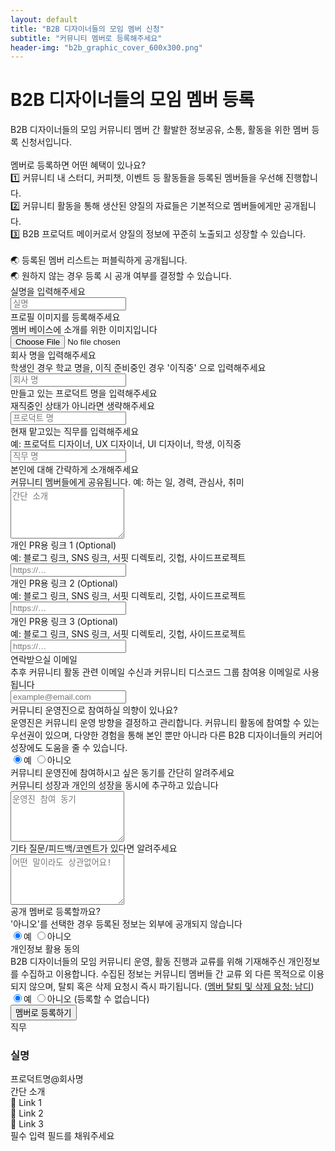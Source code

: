 ```yaml
---
layout: default
title: "B2B 디자이너들의 모임 멤버 신청"
subtitle: "커뮤니티 멤버로 등록해주세요"
header-img: "b2b_graphic_cover_600x300.png"
---
```

<script>
    window.addEventListener('DOMContentLoaded', (event) => {
        document.getElementById('c-header').remove();
        document.getElementById('c-footer').remove();
        document.body.style.backgroundColor = '#FAFAFA';
    });
</script>
<script src="./script.js"></script>
<div class="f-page-wrapper">
    <div class="f-grid">
        <div class="f-header">
            <h1>B2B 디자이너들의 모임 멤버 등록</h1>
            <div class="f-description">
                B2B 디자이너들의 모임 커뮤니티 멤버 간 활발한 정보공유, 소통, 활동을 위한 멤버 등록 신청서입니다.<br>
                <br>
                멤버로 등록하면 어떤 혜택이 있나요?<br>
                1️⃣ 커뮤니티 내 스터디, 커피챗, 이벤트 등 활동들을 등록된 멤버들을 우선해 진행합니다.<br>
                2️⃣ 커뮤니티 활동을 통해 생산된 양질의 자료들은 기본적으로 멤버들에게만 공개됩니다.<br>
                3️⃣ B2B 프로덕트 메이커로서 양질의 정보에 꾸준히 노출되고 성장할 수 있습니다.<br>
                <br>
                🌏 등록된 멤버 리스트는 퍼블릭하게 공개됩니다.<br>
                🌏 원하지 않는 경우 등록 시 공개 여부를 결정할 수 있습니다.
            </div>
        </div>
        <div class="f-wrapper">
            <div class="f-input-wrapper">
                <div class="f-title">
                    실명을 입력해주세요
                </div>
                <input type="text" id="input-1" class="input" placeholder="실명">
            </div>
        </div>
        <div class="f-wrapper">
            <div class="f-input-wrapper">
                <div class="f-title">
                    프로필 이미지를 등록해주세요
                </div>
                <div class="f-description">
                    멤버 베이스에 소개를 위한 이미지입니다
                </div>
                <input type="file" id="input-2" class="file_button" name="profileImg" accept="image/*" onchange="handleFiles(this.files)">
            </div>
        </div>
        <div class="f-wrapper">
            <div class="f-input-wrapper">
                <div class="f-title">
                    회사 명을 입력해주세요
                </div>
                <div class="f-description">
                    학생인 경우 학교 명을, 이직 준비중인 경우 '이직중' 으로 입력해주세요
                </div>
                <input type="text" id="input-3" class="input" placeholder="회사 명">
            </div>
        </div>
        <div class="f-wrapper">
            <div class="f-input-wrapper">
                <div class="f-title">
                    만들고 있는 프로덕트 명을 입력해주세요
                </div>
                <div class="f-description">
                    재직중인 상태가 아니라면 생략해주세요
                </div>
                <input type="text" id="input-4" class="input" placeholder="프로덕트 명">
            </div>
        </div>
        <div class="f-wrapper">
            <div class="f-input-wrapper">
                <div class="f-title">
                    현재 맡고있는 직무를 입력해주세요
                </div>
                <div class="f-description">
                    예: 프로덕트 디자이너, UX 디자이너, UI 디자이너, 학생, 이직중
                </div>
                <input type="text" id="input-5" class="input" placeholder="직무 명">
            </div>
        </div>
        <div class="f-wrapper">
            <div class="f-input-wrapper">
                <div class="f-title">
                    본인에 대해 간략하게 소개해주세요
                </div>
                <div class="f-description">
                    커뮤니티 멤버들에게 공유됩니다. 예: 하는 일, 경력, 관심사, 취미
                </div>
                <textarea id="input-6" class="input" rows="5" placeholder="간단 소개"></textarea>
            </div>
        </div>
        <div class="f-wrapper">
            <div class="f-input-wrapper">
                <div class="f-title">
                    개인 PR용 링크 1 (Optional)
                </div>
                <div class="f-description">
                    예: 블로그 링크, SNS 링크, 서핏 디렉토리, 깃헙, 사이드프로젝트
                </div>
                <input type="text" id="input-7" class="input" placeholder="https://…">
            </div>
        </div>
        <div class="f-wrapper">
            <div class="f-input-wrapper">
                <div class="f-title">
                    개인 PR용 링크 2 (Optional)
                </div>
                <div class="f-description">
                    예: 블로그 링크, SNS 링크, 서핏 디렉토리, 깃헙, 사이드프로젝트
                </div>
                <input type="text" id="input-8" class="input" placeholder="https://…">
            </div>
        </div>
        <div class="f-wrapper">
            <div class="f-input-wrapper">
                <div class="f-title">
                    개인 PR용 링크 3 (Optional)
                </div>
                <div class="f-description">
                    예: 블로그 링크, SNS 링크, 서핏 디렉토리, 깃헙, 사이드프로젝트
                </div>
                <input type="text" id="input-9" class="input" placeholder="https://…">
            </div>
        </div>
        <div class="f-wrapper">
            <div class="f-input-wrapper">
                <div class="f-title">
                    연락받으실 이메일
                </div>
                <div class="f-description">
                    추후 커뮤니티 활동 관련 이메일 수신과 커뮤니티 디스코드 그룹 참여용 이메일로 사용됩니다
                </div>
                <input type="text" id="input-10" class="input" placeholder="example@email.com">
            </div>
        </div>
        <div class="f-wrapper">
            <div class="f-input-wrapper">
                <div class="f-title">
                    커뮤니티 운영진으로 참여하실 의향이 있나요?
                </div>
                <div class="f-description">
                    운영진은 커뮤니티 운영 방향을 결정하고 관리합니다. 커뮤니티 활동에 참여할 수 있는 우선권이 있으며, 다양한 경험을 통해 본인 뿐만 아니라 다른 B2B 디자이너들의 커리어 성장에도
                    도움을 줄 수 있습니다.
                </div>
                <div class="radio-wrapper">
                    <label><input type="radio" name="manager" value="yes" id="input-11-yes" checked>예</label>
                    <label><input type="radio" name="manager" value="no" id="input-11-no">아니오</label>
                </div>
            </div>
        </div>
        <div class="f-wrapper" id="application">
            <div class="f-input-wrapper">
                <div class="f-title">
                    커뮤니티 운영진에 참여하시고 싶은 동기를 간단히 알려주세요
                </div>
                <div class="f-description">
                    커뮤니티 성장과 개인의 성장을 동시에 추구하고 있습니다
                </div>
                <textarea id="input-11-1" class="input" rows="5" placeholder="운영진 참여 동기"></textarea>
            </div>
        </div>
        <div class="f-wrapper">
            <div class="f-input-wrapper">
                <div class="f-title">
                    기타 질문/피드백/코멘트가 있다면 알려주세요
                </div>
                <textarea id="input-12" class="input" rows="5" placeholder="어떤 말이라도 상관없어요!"></textarea>
            </div>
        </div>
        <div class="f-wrapper">
            <div class="f-input-wrapper">
                <div class="f-title">
                    공개 멤버로 등록할까요?
                </div>
                <div class="f-description">
                    '아니오'를 선택한 경우 등록된 정보는 외부에 공개되지 않습니다
                </div>
                <div class="radio-wrapper">
                    <label><input type="radio" name="public" value="yes" id="input-13-yes" checked>예</label>
                    <label><input type="radio" name="public" value="no" id="input-13-no">아니오</label>
                </div>
            </div>
        </div>
        <div class="f-wrapper">
            <div class="f-input-wrapper">
                <div class="f-title">
                    개인정보 활용 동의
                </div>
                <div class="f-description">
                    B2B 디자이너들의 모임 커뮤니티 운영, 활동 진행과 교류를 위해 기재해주신 개인정보를 수집하고 이용합니다. 수집된 정보는 커뮤니티 멤버들 간 교류 외 다른 목적으로 이용되지
                    않으며, 탈퇴 혹은 삭제 요청시 즉시 파기됩니다. (<a href="https://open.kakao.com/me/Nam_D">멤버 탈퇴 및 삭제 요청: 남디</a>)
                </div>
                <div class="radio-wrapper">
                    <label><input type="radio" name="privacy" value="yes" id="input-14-yes" checked>예</label>
                    <label><input type="radio" name="privacy" value="no" id="input-14-no">아니오 (등록할 수 없습니다)</label>
                </div>
            </div>
        </div>
        <input type="button" id="submitApplication" class="button" value="멤버로 등록하기" onclick="submitApplication()">
    </div>
    <div class="f-grid">
        <div class="preview-wrapper">
            <div class="preview-profile-image" id="preview-profile-image">
                <div class="preview-text__role" id="preview-text__role">직무</div>
            </div>
            <div class="m-name-container">
                <h3 class="m-name" id="preview-text__name">실명</h3>
            </div>
            <div class="m-work" id="preview-text__work">프로덕트명@회사명</div>
            <div class="m-intro" id="preview-text__intro">간단 소개</div>
            <div class="flex-row">
                <div class="m-link" id="preview-link1">🔗 Link 1</div>
                <div class="m-link" id="preview-link2">🔗 Link 2</div>
                <div class="m-link" id="preview-link3">🔗 Link 3</div>
            </div>
        </div>
    </div>
</div>
<div id="snackbar">필수 입력 필드를 채워주세요</div>